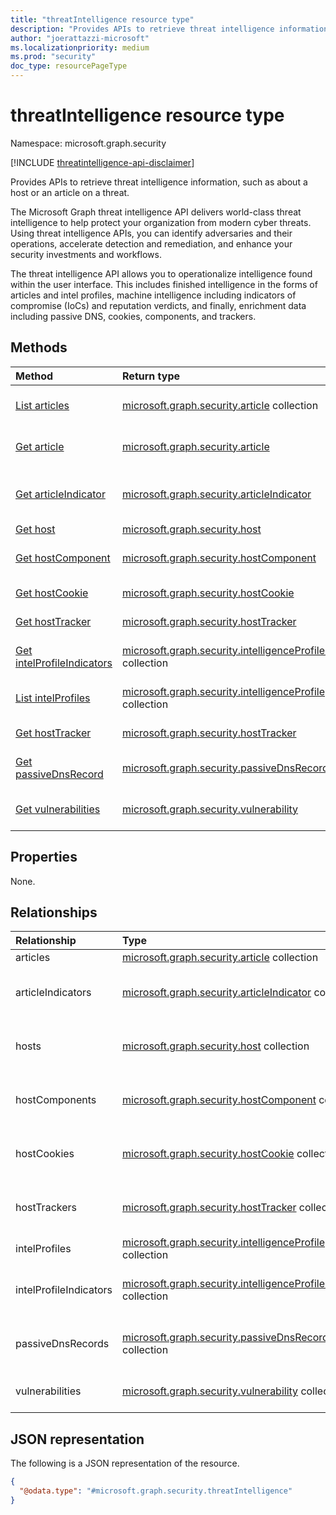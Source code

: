 ```yaml
---
title: "threatIntelligence resource type"
description: "Provides APIs to retrieve threat intelligence information, such as about a host or an article on a threat."
author: "joerattazzi-microsoft"
ms.localizationpriority: medium
ms.prod: "security"
doc_type: resourcePageType
---
```


# threatIntelligence resource type

Namespace: microsoft.graph.security

[!INCLUDE [threatintelligence-api-disclaimer](../../includes/threatintelligence-api-disclaimer.md)]

Provides APIs to retrieve threat intelligence information, such as about a host or an article on a threat.

The Microsoft Graph threat intelligence API delivers world-class threat intelligence to help protect your organization from modern cyber threats. Using threat intelligence APIs, you can identify adversaries and their operations, accelerate detection and remediation, and enhance your security investments and workflows.

The threat intelligence API allows you to operationalize intelligence found within the user interface. This includes finished intelligence in the forms of articles and intel profiles, machine intelligence including indicators of compromise (IoCs) and reputation verdicts, and finally, enrichment data including passive DNS, cookies, components, and trackers.

## Methods

| Method                                                                            | Return type                                                                                                               | Description                                                                                |
| :-------------------------------------------------------------------------------- | :------------------------------------------------------------------------------------------------------------------------ | :----------------------------------------------------------------------------------------- |
| [List articles](../api/security-article-list.md)                                  | [microsoft.graph.security.article](../resources/security-article.md) collection                                           | Get a list of **article** objects, including their properties and relationships.           |
| [Get article](../api/security-article-get.md)                                     | [microsoft.graph.security.article](../resources/security-article.md)                                                      | Read the properties and relationships of an **article** object.                            |
| [Get articleIndicator](../api/security-articleindicator-get.md)                   | [microsoft.graph.security.articleIndicator](../resources/security-articleindicator.md)                                    | Get the **articleIndicator** resources from the **articleIndicators** navigation property. |
| [Get host](../api/security-host-get.md)                                           | [microsoft.graph.security.host](../resources/security-host.md)                                                            | Get a list of **host** resources.                                                          |
| [Get hostComponent](../api/security-hostcomponent-get.md)                         | [microsoft.graph.security.hostComponent](../resources/security-hostcomponent.md)                                          | Get the properties and relationships of a **hostComponent** object.                        |
| [Get hostCookie](../api/security-hostcookie-get.md)                               | [microsoft.graph.security.hostCookie](../resources/security-hostcookie.md)                                                | Get a list of **hostCookie** resources.                                                    |
| [Get hostTracker](../api/security-hosttracker-get.md)                             | [microsoft.graph.security.hostTracker](../resources/security-hosttracker.md)                                              | Get a list of **hostTracker** resources.                                                   |
| [Get intelProfileIndicators](../api/security-intelligenceprofileindicator-get.md) | [microsoft.graph.security.intelligenceProfileIndicator](../resources/security-intelligenceprofileindicator.md) collection | Get a list of **intelligenceProfileIndicator** resources.                                  |
| [List intelProfiles](../api/security-intelligenceprofile-list.md)                 | [microsoft.graph.security.intelligenceProfile](../resources/security-intelligenceprofile.md) collection                   | Get a list of **intelligenceProfile** resources.                                           |
| [Get hostTracker](../api/security-hosttracker-get.md)                             | [microsoft.graph.security.hostTracker](../resources/security-hosttracker.md)                                              | Get a list of **hostTracker** resources.                                                   |
| [Get passiveDnsRecord](../api/security-passivednsrecord-get.md)                   | [microsoft.graph.security.passiveDnsRecord](../resources/security-passivednsrecord.md)                                    | Get the properties and relationships of a **hostTracker** object.                          |
| [Get vulnerabilities](../api/security-vulnerability-get.md)                       | [microsoft.graph.security.vulnerability](../resources/security-vulnerability.md)                                          | Get the properties and relationships of a **vulnerability** object.                        |

## Properties

None.

## Relationships

| Relationship           | Type                                                                                                                      | Description                                                                                                                                                                                                    |
| :--------------------- | :------------------------------------------------------------------------------------------------------------------------ | :------------------------------------------------------------------------------------------------------------------------------------------------------------------------------------------------------------- |
| articles               | [microsoft.graph.security.article](../resources/security-article.md) collection                                           | A list of **article** objects.                                                                                                                                                                                 |
| articleIndicators      | [microsoft.graph.security.articleIndicator](../resources/security-articleindicator.md) collection                         | Refers to indicators of threat or compromise highlighted in an [microsoft.graph.security.article](../resources/security-article.md).<br/>**Note**: List retrieval is not yet supported.                        |
| hosts                  | [microsoft.graph.security.host](../resources/security-host.md) collection                                                 | Refers to [microsoft.graph.security.host](../resources/security-host.md) objects that Microsoft Threat Intelligence has observed.<br/>**Note**: List retrieval is not yet supported.                           |
| hostComponents         | [microsoft.graph.security.hostComponent](../resources/security-hostcomponent.md) collection                               | Retrieve details about [microsoft.graph.security.hostComponent](../resources/security-hostcomponent.md) objects.<br/>**Note**: List retrieval is not yet supported.                                            |
| hostCookies            | [microsoft.graph.security.hostCookie](../resources/security-hostcookie.md) collection                                     | Retrieve details about [microsoft.graph.security.hostCookie](../resources/security-hostcookie.md) objects.<br/>**Note**: List retrieval is not yet supported.                                                  |
| hostTrackers           | [microsoft.graph.security.hostTracker](../resources/security-hosttracker.md) collection                                   | Retrieve details about [microsoft.graph.security.hostTracker](../resources/security-hosttracker.md) objects.<br/>**Note**: List retrieval is not yet supported.                                                |
| intelProfiles          | [microsoft.graph.security.intelligenceProfile](../resources/security-intelligenceprofile.md) collection                   | A list of **intelligenceProfile** objects.                                                                                                                                                                     |
| intelProfileIndicators | [microsoft.graph.security.intelligenceProfileIndicator](../resources/security-intelligenceprofileindicator.md) collection | Refers to indicators of threat or compromise highlighted in a [microsoft.graph.security.intelligenceProfile](../resources/security-intelligenceprofile.md).<br/>**Note**: List retrieval is not yet supported. |
| passiveDnsRecords      | [microsoft.graph.security.passiveDnsRecord](../resources/security-passivednsrecord.md) collection                         | Retrieve details about [microsoft.graph.security.passiveDnsRecord](../resources/security-passivednsrecord.md) objects.<br/>**Note**: List retrieval is not yet supported.                                      |
| vulnerabilities        | [microsoft.graph.security.vulnerability](../resources/security-vulnerability.md) collection                               | Retrieve details about [microsoft.graph.security.vulnerabilities](../resources/security-vulnerability.md).<br/>**Note**: List retrieval is not yet supported.                                                  |

## JSON representation

The following is a JSON representation of the resource.

<!-- {
  "blockType": "resource",
  "keyProperty": "id",
  "@odata.type": "microsoft.graph.security.threatIntelligence",
  "openType": false
}
-->

```json
{
  "@odata.type": "#microsoft.graph.security.threatIntelligence"
}
```
